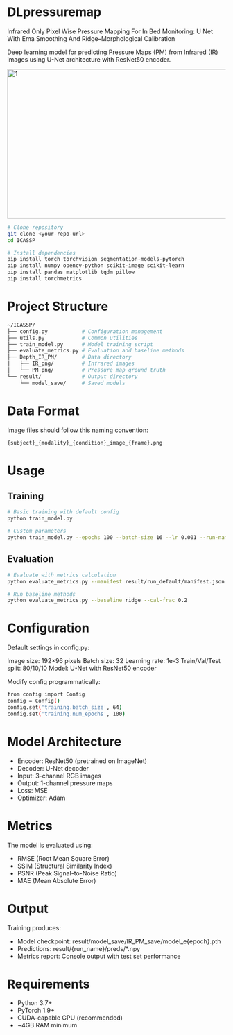 # DLpressuremap
 Infrared Only Pixel Wise Pressure Mapping For In Bed Monitoring: U Net With Ema Smoothing And Ridge–Morphological Calibration
 
Deep learning model for predicting Pressure Maps (PM) from Infrared (IR) images using U-Net architecture with ResNet50 encoder.

<img width="658" height="344" alt="1" src="https://github.com/user-attachments/assets/a6e854d1-4dcc-40f9-8202-67671d76e8a9" />






```bash
# Clone repository
git clone <your-repo-url>
cd ICASSP

# Install dependencies
pip install torch torchvision segmentation-models-pytorch
pip install numpy opencv-python scikit-image scikit-learn
pip install pandas matplotlib tqdm pillow
pip install torchmetrics
```
# Project Structure
```bash
~/ICASSP/
├── config.py           # Configuration management
├── utils.py            # Common utilities
├── train_model.py      # Model training script
├── evaluate_metrics.py # Evaluation and baseline methods
├── Depth_IR_PM/        # Data directory
│   ├── IR_png/         # Infrared images
│   └── PM_png/         # Pressure map ground truth
└── result/             # Output directory
    └── model_save/     # Saved models
```
# Data Format
Image files should follow this naming convention:
```bash
{subject}_{modality}_{condition}_image_{frame}.png
```
# Usage
## Training
```bash
# Basic training with default config
python train_model.py

# Custom parameters
python train_model.py --epochs 100 --batch-size 16 --lr 0.001 --run-name experiment1
```
## Evaluation
```bash
# Evaluate with metrics calculation
python evaluate_metrics.py --manifest result/run_default/manifest.json

# Run baseline methods
python evaluate_metrics.py --baseline ridge --cal-frac 0.2
```
# Configuration
Default settings in config.py:

Image size: 192×96 pixels
Batch size: 32
Learning rate: 1e-3
Train/Val/Test split: 80/10/10
Model: U-Net with ResNet50 encoder

Modify config programmatically:
```bash
from config import Config
config = Config()
config.set('training.batch_size', 64)
config.set('training.num_epochs', 100)
```
# Model Architecture
- Encoder: ResNet50 (pretrained on ImageNet)
- Decoder: U-Net decoder
- Input: 3-channel RGB images
- Output: 1-channel pressure maps
- Loss: MSE
- Optimizer: Adam
# Metrics
The model is evaluated using:
- RMSE (Root Mean Square Error)
- SSIM (Structural Similarity Index)
- PSNR (Peak Signal-to-Noise Ratio)
- MAE (Mean Absolute Error)
# Output
Training produces:
- Model checkpoint: result/model_save/IR_PM_save/model_e{epoch}.pth
- Predictions: result/{run_name}/preds/*.npy
- Metrics report: Console output with test set performance
# Requirements
- Python 3.7+
- PyTorch 1.9+
- CUDA-capable GPU (recommended)
- ~4GB RAM minimum
